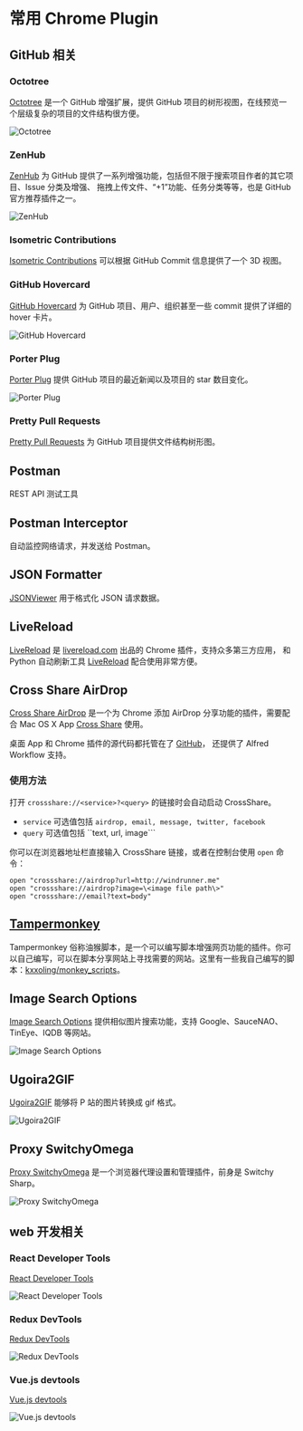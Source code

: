 # 常用 Chrome Plugin

## GitHub 相关

### Octotree

[Octotree](https://chrome.google.com/webstore/detail/octotree/bkhaagjahfmjljalopjnoealnfndnagc)
是一个 GitHub 增强扩展，提供 GitHub 项目的树形视图，在线预览一个层级复杂的项目的文件结构很方便。

![Octotree](https://lh4.googleusercontent.com/YBD64jR-o0kzLsZwK39mcRYVksugyKrmQc5E2acYBo2UTCnl9hjgoZAf0LNfA2ZZN9njvgET=s640-h400-e365-rw)


### ZenHub

[ZenHub](https://chrome.google.com/webstore/detail/zenhub-for-github/ogcgkffhplmphkaahpmffcafajaocjbd)
为 GitHub 提供了一系列增强功能，包括但不限于搜索项目作者的其它项目、Issue 分类及增强、
拖拽上传文件、“+1”功能、任务分类等等，也是 GitHub 官方推荐插件之一。

![ZenHub](https://lh3.googleusercontent.com/FSXUYLO4R_rzGj5WFCJpgDV7crtfBlDadgSYk_CisMEpaLuk-eGNdsg6fvrrH_lyxFE75hqjag=s640-h400-e365-rw)


### Isometric Contributions

[Isometric Contributions](https://chrome.google.com/webstore/detail/mjoedlfflcchnleknnceiplgaeoegien)
可以根据 GitHub Commit 信息提供了一个 3D 视图。


### GitHub Hovercard

[GitHub Hovercard](https://chrome.google.com/webstore/detail/github-hovercard/mmoahbbnojgkclgceahhakhnccimnplk)
为 GitHub 项目、用户、组织甚至一些 commit 提供了详细的 hover 卡片。

![GitHub Hovercard](https://lh3.googleusercontent.com/3xxchVfGyOJP23VkYNoJT3ZiaVGVr5ByQgWYeJ5NNkrYtjahLuWt9lLuwZokNGaXv32cLmvmIw=s640-h400-e365-rw)


### Porter Plug

[Porter Plug](https://porter.io/plug/) 提供 GitHub 项目的最近新闻以及项目的 star 数目变化。

![Porter Plug](https://lh6.googleusercontent.com/SGi9XScqERosX4w3Y8TaZ_MuSmpxaBM7jnyN7YSLnoQ-yqgu4M6Hp1DiqTpHdSAtA-_mJD3Glw=s640-h400-e365-rw)


### Pretty Pull Requests

[Pretty Pull Requests](https://chrome.google.com/webstore/detail/ljnjpkadhhcdniohpfilddnhahoigdec)
为 GitHub 项目提供文件结构树形图。


## Postman

REST API 测试工具


## Postman Interceptor

自动监控网络请求，并发送给 Postman。


## JSON Formatter

[JSONViewer](https://github.com/tulios/json-viewer) 用于格式化 JSON 请求数据。


## LiveReload

[LiveReload](//chrome.google.com/webstore/detail/livereload/jnihajbhpnppcggbcgedagnkighmdlei)
是 [livereload.com](//livereload.com) 出品的 Chrome 插件，支持众多第三方应用，
和 Python 自动刷新工具 [LiveReload](https://github.com/lepture/python-livereload)
配合使用非常方便。


## Cross Share AirDrop

[Cross Share AirDrop](https://chrome.google.com/webstore/detail/cross-share-airdrop/anolgdmijnkiiihclmnebmgnkfnfeilh)
是一个为 Chrome 添加 AirDrop 分享功能的插件，需要配合 Mac OS X App
[Cross Share](https://github.com/swmoon203/CrossShare/raw/master/CrossShare.app.zip)
使用。

桌面 App 和 Chrome 插件的源代码都托管在了 [GitHub](https://github.com/swmoon203/CrossShare/)，
还提供了 Alfred Workflow 支持。

### 使用方法

打开 ``crossshare://<service>?<query>`` 的链接时会自动启动 CrossShare。

- ``service`` 可选值包括 ``airdrop, email, message, twitter, facebook``
- ``query`` 可选值包括 ``text, url, image```

你可以在浏览器地址栏直接输入 CrossShare 链接，或者在控制台使用 ``open`` 命令：

```
open "crossshare://airdrop?url=http://windrunner.me"
open "crossshare://airdrop?image=\<image file path\>"
open "crossshare://email?text=body"
```

## [Tampermonkey](https://chrome.google.com/webstore/detail/dhdgffkkebhmkfjojejmpbldmpobfkfo)

Tampermonkey 俗称油猴脚本，是一个可以编写脚本增强网页功能的插件。你可以自己编写，可以在脚本分享网站上寻找需要的网站。这里有一些我自己编写的脚本：[kxxoling/monkey_scripts](https://github.com/kxxoling/monkey_scripts)。


## Image Search Options

[Image Search Options](https://chrome.google.com/webstore/detail/image-search-options/kljmejbpilkadikecejccebmccagifhl)
提供相似图片搜索功能，支持 Google、SauceNAO、TinEye、IQDB 等网站。

![Image Search Options](https://lh3.googleusercontent.com/dCBEmb2tCDDmo48xm92iTOy_rWQEtPAIcXlLiO6o-mjkPXQq6HWf4FZmOMTiFTuTx-qpbGiO8A=s640-h400-e365-rw)


## Ugoira2GIF

[Ugoira2GIF](https://chrome.google.com/webstore/detail/ugoira2gif/ionmgpeclkmpjkmfejilaihdegkjehfj) 能够将 P 站的图片转换成 gif 格式。

![Ugoira2GIF](https://lh4.googleusercontent.com/lOO5VXTFUwxzD25OMLh2Cze1iufBSOooVBf55aUcyeJHYA-Z_HxrKo2r_whLYqo_XM9mO1SCTg=s640-h400-e365-rw)


## Proxy SwitchyOmega

[Proxy SwitchyOmega](https://chrome.google.com/webstore/detail/proxy-switchyomega/padekgcemlokbadohgkifijomclgjgif)
是一个浏览器代理设置和管理插件，前身是 Switchy Sharp。

![Proxy SwitchyOmega](https://lh4.googleusercontent.com/tJSuU0EPau0fgb2iSAXuVVLuwk1b0pZ5qgmzGTZQ2mnfYOF_1vW1o8MUOTI95UPSMRZ7AvM_=s640-h400-e365-rw)


## web 开发相关

### React Developer Tools

[React Developer Tools](https://chrome.google.com/webstore/detail/react-developer-tools/fmkadmapgofadopljbjfkapdkoienihi)

![React Developer Tools](https://lh6.googleusercontent.com/qRoMSCGDgOfrlH2Oh3adbmyDFCYOb1HjYHlvdiNylTaDlDS_SHiTWjHIH-xdTewAv6YJHJJ71g=s640-h400-e365-rw)

### Redux DevTools

[Redux DevTools](https://chrome.google.com/webstore/detail/redux-devtools/lmhkpmbekcpmknklioeibfkpmmfibljd)

![Redux DevTools](https://lh3.googleusercontent.com/wfhSnnYEQc3TCXbRTpTloa-XZesgDt0xAogzGoLF1BUCU04aYhdwAjueJYTtDxfRiqjUfC539g=s640-h400-e365-rw)

### Vue.js devtools

[Vue.js devtools](https://chrome.google.com/webstore/detail/vuejs-devtools/nhdogjmejiglipccpnnnanhbledajbpd)

![Vue.js devtools](https://lh3.googleusercontent.com/zfUws9vbcxMXz8Ad_PxLlcq8e1dodaV_rymPGJFUdvaOptRDR0lZOrH2ZiJw34qirwAR7YHF=s640-h400-e365-rw)
